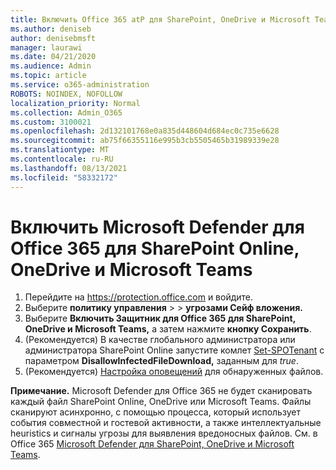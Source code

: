 ```yaml
---
title: Включить Office 365 atP для SharePoint, OneDrive и Microsoft Teams
ms.author: deniseb
author: denisebmsft
manager: laurawi
ms.date: 04/21/2020
ms.audience: Admin
ms.topic: article
ms.service: o365-administration
ROBOTS: NOINDEX, NOFOLLOW
localization_priority: Normal
ms.collection: Admin_O365
ms.custom: 3100021
ms.openlocfilehash: 2d132101768e0a835d448604d684ec0c735e6628
ms.sourcegitcommit: ab75f66355116e995b3cb5505465b31989339e28
ms.translationtype: MT
ms.contentlocale: ru-RU
ms.lasthandoff: 08/13/2021
ms.locfileid: "58332172"
---
```

# <a name="enable-microsoft-defender-for-office-365-for-sharepoint-online-onedrive-and-microsoft-teams"></a>Включить Microsoft Defender для Office 365 для SharePoint Online, OneDrive и Microsoft Teams

1. Перейдите на https://protection.office.com и войдите.
2. Выберите **политику управления**  >    >  **угрозами Сейф вложения.**
3. Выберите **Включить Защитник для Office 365 для SharePoint, OneDrive и Microsoft Teams,** а затем нажмите **кнопку Сохранить**.
4. (Рекомендуется) В качестве глобального администратора или администратора SharePoint Online запустите комлет [Set-SPOTenant](https://docs.microsoft.com/powershell/module/sharepoint-online/Set-SPOTenant?view=sharepoint-ps) с параметром **DisallowInfectedFileDownload,** заданным для *true*.
5. (Рекомендуется) [Настройка оповещений](https://docs.microsoft.com/microsoft-365/security/office-365-security/turn-on-atp-for-spo-odb-and-teams#set-up-alerts-for-detected-files) для обнаруженных файлов.

**Примечание.** Microsoft Defender для Office 365 не будет сканировать каждый файл SharePoint Online, OneDrive или Microsoft Teams. Файлы сканируют асинхронно, с помощью процесса, который использует события совместной и гостевой активности, а также интеллектуальные heuristics и сигналы угрозы для выявления вредоносных файлов. См. в Office 365 [Microsoft Defender для SharePoint, OneDrive и Microsoft Teams](https://docs.microsoft.com/microsoft-365/security/office-365-security/atp-for-spo-odb-and-teams).
